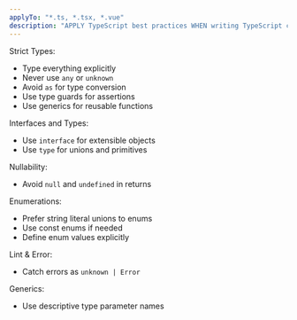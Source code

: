 ```yaml
---
applyTo: "*.ts, *.tsx, *.vue"
description: "APPLY TypeScript best practices WHEN writing TypeScript code"
---
```


Strict Types:
- Type everything explicitly
- Never use `any` or `unknown`
- Avoid `as` for type conversion
- Use type guards for assertions
- Use generics for reusable functions

Interfaces and Types:
- Use `interface` for extensible objects
- Use `type` for unions and primitives

Nullability:
- Avoid `null` and `undefined` in returns

Enumerations:
- Prefer string literal unions to enums
- Use const enums if needed
- Define enum values explicitly

Lint & Error:
- Catch errors as `unknown | Error`

Generics:
- Use descriptive type parameter names
